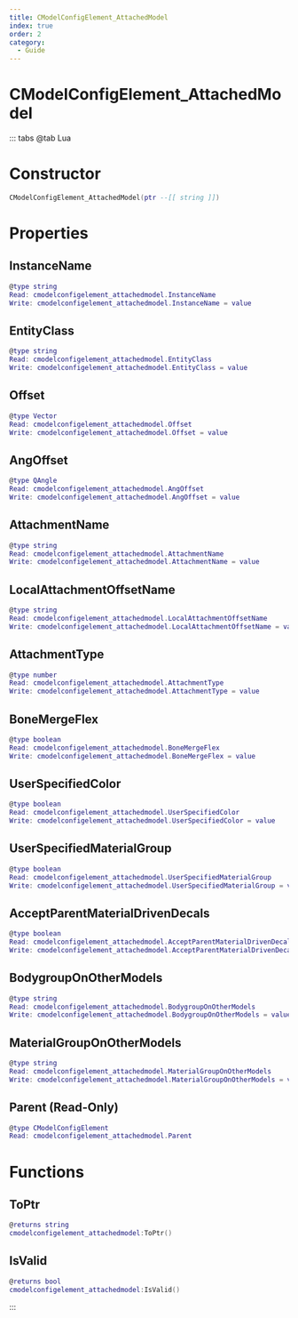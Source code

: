 ```yaml
---
title: CModelConfigElement_AttachedModel
index: true
order: 2
category:
  - Guide
---
```


# CModelConfigElement_AttachedModel

::: tabs
@tab Lua
# Constructor
```lua
CModelConfigElement_AttachedModel(ptr --[[ string ]])
```
# Properties
## InstanceName 
```lua
@type string
Read: cmodelconfigelement_attachedmodel.InstanceName
Write: cmodelconfigelement_attachedmodel.InstanceName = value
```
## EntityClass 
```lua
@type string
Read: cmodelconfigelement_attachedmodel.EntityClass
Write: cmodelconfigelement_attachedmodel.EntityClass = value
```
## Offset 
```lua
@type Vector
Read: cmodelconfigelement_attachedmodel.Offset
Write: cmodelconfigelement_attachedmodel.Offset = value
```
## AngOffset 
```lua
@type QAngle
Read: cmodelconfigelement_attachedmodel.AngOffset
Write: cmodelconfigelement_attachedmodel.AngOffset = value
```
## AttachmentName 
```lua
@type string
Read: cmodelconfigelement_attachedmodel.AttachmentName
Write: cmodelconfigelement_attachedmodel.AttachmentName = value
```
## LocalAttachmentOffsetName 
```lua
@type string
Read: cmodelconfigelement_attachedmodel.LocalAttachmentOffsetName
Write: cmodelconfigelement_attachedmodel.LocalAttachmentOffsetName = value
```
## AttachmentType 
```lua
@type number
Read: cmodelconfigelement_attachedmodel.AttachmentType
Write: cmodelconfigelement_attachedmodel.AttachmentType = value
```
## BoneMergeFlex 
```lua
@type boolean
Read: cmodelconfigelement_attachedmodel.BoneMergeFlex
Write: cmodelconfigelement_attachedmodel.BoneMergeFlex = value
```
## UserSpecifiedColor 
```lua
@type boolean
Read: cmodelconfigelement_attachedmodel.UserSpecifiedColor
Write: cmodelconfigelement_attachedmodel.UserSpecifiedColor = value
```
## UserSpecifiedMaterialGroup 
```lua
@type boolean
Read: cmodelconfigelement_attachedmodel.UserSpecifiedMaterialGroup
Write: cmodelconfigelement_attachedmodel.UserSpecifiedMaterialGroup = value
```
## AcceptParentMaterialDrivenDecals 
```lua
@type boolean
Read: cmodelconfigelement_attachedmodel.AcceptParentMaterialDrivenDecals
Write: cmodelconfigelement_attachedmodel.AcceptParentMaterialDrivenDecals = value
```
## BodygroupOnOtherModels 
```lua
@type string
Read: cmodelconfigelement_attachedmodel.BodygroupOnOtherModels
Write: cmodelconfigelement_attachedmodel.BodygroupOnOtherModels = value
```
## MaterialGroupOnOtherModels 
```lua
@type string
Read: cmodelconfigelement_attachedmodel.MaterialGroupOnOtherModels
Write: cmodelconfigelement_attachedmodel.MaterialGroupOnOtherModels = value
```
## Parent (Read-Only)
```lua
@type CModelConfigElement
Read: cmodelconfigelement_attachedmodel.Parent
```
# Functions
## ToPtr
```lua
@returns string
cmodelconfigelement_attachedmodel:ToPtr()
```
## IsValid
```lua
@returns bool
cmodelconfigelement_attachedmodel:IsValid()
```

:::